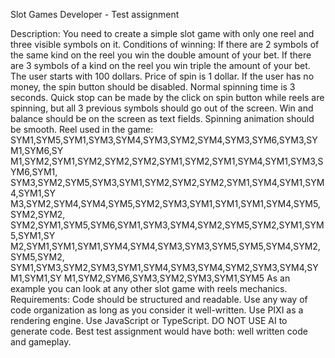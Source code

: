 Slot Games Developer - Test assignment

Description:
You need to create a simple slot game with only one reel and three visible symbols on it.
Conditions of winning: If there are 2 symbols of the same kind on the reel you win the double
amount of your bet. If there are 3 symbols of a kind on the reel you win triple the amount of your
bet.
The user starts with 100 dollars.
Price of spin is 1 dollar.
If the user has no money, the spin button should be disabled.
Normal spinning time is 3 seconds.
Quick stop can be made by the click on spin button while reels are spinning, but all 3 previous
symbols should go out of the screen.
Win and balance should be on the screen as text fields.
Spinning animation should be smooth.
Reel used in the game:
SYM1,SYM5,SYM1,SYM3,SYM4,SYM3,SYM2,SYM4,SYM3,SYM6,SYM3,SYM1,SYM6,SY
M1,SYM2,SYM1,SYM2,SYM2,SYM2,SYM1,SYM2,SYM1,SYM4,SYM1,SYM3,SYM6,SYM1,
SYM3,SYM2,SYM5,SYM3,SYM1,SYM2,SYM2,SYM2,SYM1,SYM4,SYM1,SYM4,SYM1,SY
M3,SYM2,SYM4,SYM4,SYM5,SYM2,SYM3,SYM1,SYM1,SYM1,SYM4,SYM5,SYM2,SYM2,
SYM2,SYM1,SYM5,SYM6,SYM1,SYM3,SYM4,SYM2,SYM5,SYM2,SYM1,SYM5,SYM1,SY
M2,SYM1,SYM1,SYM1,SYM4,SYM4,SYM3,SYM3,SYM5,SYM5,SYM4,SYM2,SYM5,SYM2,
SYM1,SYM3,SYM2,SYM3,SYM1,SYM4,SYM3,SYM4,SYM2,SYM3,SYM4,SYM1,SYM1,SY
M1,SYM2,SYM6,SYM3,SYM2,SYM3,SYM1,SYM5
As an example you can look at any other slot game with reels mechanics.
Requirements: Code should be structured and readable. Use any way of code organization as
long as you consider it well-written. Use PIXI as a rendering engine. Use JavaScript or
TypeScript. DO NOT USE AI to generate code.
Best test assignment would have both: well written code and gameplay.
